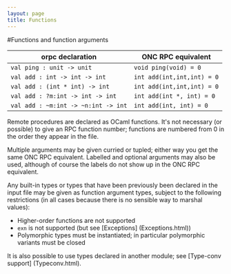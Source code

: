 ```yaml
---
layout: page
title: Functions
---
```

#Functions and function arguments

| orpc declaration                    | ONC RPC equivalent         |
|-------------------------------------|----------------------------|
| `val ping : unit -> unit`           | `void ping(void) = 0`      |
| `val add : int -> int -> int`       | `int add(int,int,int) = 0` |
| `val add : (int * int) -> int`      | `int add(int,int,int) = 0` |
| `val add : ?m:int -> int -> int`    | `int add(int *, int) = 0`  |
| `val add : ~m:int -> ~n:int -> int` | `int add(int, int) = 0`    |

Remote procedures are declared as OCaml functions. It's not necessary
(or possible) to give an RPC function number; functions are numbered
from 0 in the order they appear in the file.

Multiple arguments may be given curried or tupled; either way you get
the same ONC RPC equivalent. Labelled and optional arguments may also
be used, although of course the labels do not show up in the ONC RPC
equivalent.

Any built-in types or types that have been previously been declared in
the input file may be given as function argument types, subject to the
following restrictions (in all cases because there is no sensible way
to marshal values):

 * Higher-order functions are not supported
 * `exn` is not supported (but see [Exceptions] (Exceptions.html))
 * Polymorphic types must be instantiated; in particular polymorphic
   variants must be closed

It is also possible to use types declared in another module; see
[Type-conv support] (Typeconv.html).
